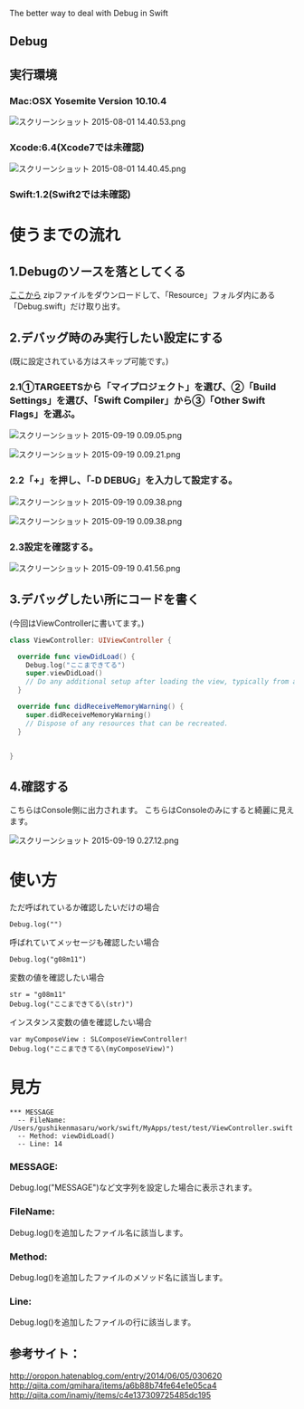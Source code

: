 The better way to deal with Debug in Swift

## Debug


## 実行環境
### Mac:OSX Yosemite Version 10.10.4

![スクリーンショット 2015-08-01 14.40.53.png](https://qiita-image-store.s3.amazonaws.com/0/15812/eb83695a-4126-6ed1-2a5e-5e498e66bf02.png "スクリーンショット 2015-08-01 14.40.53.png")


### Xcode:6.4(Xcode7では未確認)


![スクリーンショット 2015-08-01 14.40.45.png](https://qiita-image-store.s3.amazonaws.com/0/15812/6244088c-30e3-4ac3-910c-b52ac79ba7cc.png "スクリーンショット 2015-08-01 14.40.45.png")

### Swift:1.2(Swift2では未確認)


# 使うまでの流れ

## 1.Debugのソースを落としてくる
[ここから](https://github.com/g08m11/Debug)
zipファイルをダウンロードして、「Resource」フォルダ内にある
「Debug.swift」だけ取り出す。

## 2.デバッグ時のみ実行したい設定にする
(既に設定されている方はスキップ可能です。)

### 2.1①TARGEETSから「マイプロジェクト」を選び、②「Build Settings」を選び、「Swift Compiler」から③「Other Swift Flags」を選ぶ。

![スクリーンショット 2015-09-19 0.09.05.png](https://qiita-image-store.s3.amazonaws.com/0/15812/41bcd9e3-e1b4-af11-23ca-5629c9d07cb2.png "スクリーンショット 2015-09-19 0.09.05.png")


![スクリーンショット 2015-09-19 0.09.21.png](https://qiita-image-store.s3.amazonaws.com/0/15812/66c87ca0-af90-7854-d4d9-5201e77eca1c.png "スクリーンショット 2015-09-19 0.09.21.png")


### 2.2「+」を押し、「-D DEBUG」を入力して設定する。

![スクリーンショット 2015-09-19 0.09.38.png](https://qiita-image-store.s3.amazonaws.com/0/15812/d44e301e-5637-802b-c246-e23e4424fd0c.png "スクリーンショット 2015-09-19 0.09.38.png")


![スクリーンショット 2015-09-19 0.09.38.png](https://qiita-image-store.s3.amazonaws.com/0/15812/63177c72-823f-cb5d-0abf-342fee71af5d.png "スクリーンショット 2015-09-19 0.09.38.png")

### 2.3設定を確認する。

![スクリーンショット 2015-09-19 0.41.56.png](https://qiita-image-store.s3.amazonaws.com/0/15812/063bda9d-c2e8-33da-ca33-b8c57132f7a8.png "スクリーンショット 2015-09-19 0.41.56.png")



## 3.デバッグしたい所にコードを書く
(今回はViewControllerに書いてます。)

```ViewController.swift
class ViewController: UIViewController {

  override func viewDidLoad() {
    Debug.log("ここまできてる")
    super.viewDidLoad()
    // Do any additional setup after loading the view, typically from a nib.
  }

  override func didReceiveMemoryWarning() {
    super.didReceiveMemoryWarning()
    // Dispose of any resources that can be recreated.
  }


}
```



## 4.確認する
こちらはConsole側に出力されます。
こちらはConsoleのみにすると綺麗に見えます。


![スクリーンショット 2015-09-19 0.27.12.png](https://qiita-image-store.s3.amazonaws.com/0/15812/d404596e-d21d-686f-135c-d660b562ee32.png "スクリーンショット 2015-09-19 0.27.12.png")



# 使い方

ただ呼ばれているか確認したいだけの場合

```
Debug.log("")
```

呼ばれていてメッセージも確認したい場合

```
Debug.log("g08m11")
```


変数の値を確認したい場合

```
str = "g08m11"
Debug.log("ここまできてる\(str)")
```


インスタンス変数の値を確認したい場合

```
var myComposeView : SLComposeViewController!
Debug.log("ここまできてる\(myComposeView)")
```


# 見方

```
*** MESSAGE
  -- FileName: /Users/gushikenmasaru/work/swift/MyApps/test/test/ViewController.swift
  -- Method: viewDidLoad()
  -- Line: 14

```
### MESSAGE:
Debug.log("MESSAGE")など文字列を設定した場合に表示されます。

### FileName:
Debug.log()を追加したファイル名に該当します。

### Method:
Debug.log()を追加したファイルのメソッド名に該当します。

### Line:
Debug.log()を追加したファイルの行に該当します。


## 参考サイト：
http://oropon.hatenablog.com/entry/2014/06/05/030620
http://qiita.com/qmihara/items/a6b88b74fe64e1e05ca4
http://qiita.com/inamiy/items/c4e137309725485dc195

